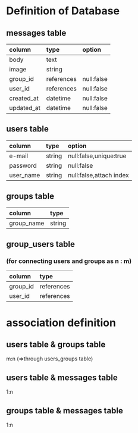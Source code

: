 # Definition of Database

## messages table
|column|type|option|
|:--|:--|:--|
|body|text||
|image|string||
|group_id|references|null:false|
|user_id|references|null:false|
|created_at|datetime|null:false|
|updated_at|datetime|null:false

## users table
|column|type|option|
|:--|:--|:--|
|e-mail|string|null:false,unique:true|
|password|string|null:false|
|user_name|string|null:false,attach index|

## groups table
|column|type|
|:--|:--|
|group_name|string|null:false|

## group_users table
### (for connecting users and groups as n : m)
|column|type|
|:--|:--|
|group_id|references|
|user_id|references|

# association definition

## users table & groups table
m:n (=>through users_groups table)

## users table & messages table
1:n

## groups table & messages table
1:n



